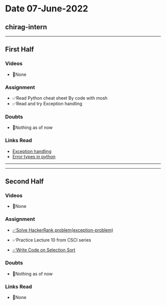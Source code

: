 # Date 07-June-2022

## chirag-intern

<hr>

## First Half

### Videos

- 🚫None

### Assignment

- ✅Read Python cheat sheet By code with mosh
- ✅Read and try Exception handling

### Doubts

- 🚫Nothing as of now

### Links Read

- [Exception handling](https://www.tutorialspoint.com/python/python_exceptions.htm#:~:text=An%20exception%20is%20an%20event,object%20that%20represents%20an%20error.)
- [Error types in python](https://www.tutorialsteacher.com/python/error-types-in-python)

<hr>
<hr>

## Second Half

### Videos

- 🚫None

### Assignment

- [✅Solve HackerRank problem(exception-problem)](https://github.com/sp18-interns/chirag-intern/blob/main/06-June-2022/HackerRank/itertools-combinations-problem.png)

- ✅Practice Lecture 10 from CSCI series
- [✅Write Code on Selection Sort]()

### Doubts

- 🚫Nothing as of now

### Links Read

- 🚫None
